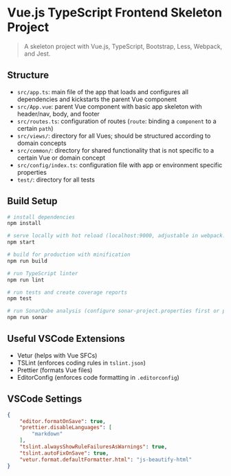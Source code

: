 # Vue.js TypeScript Frontend Skeleton Project

> A skeleton project with Vue.js, TypeScript, Bootstrap, Less, Webpack, and Jest.

## Structure

- `src/app.ts`: main file of the app that loads and configures all dependencies and kickstarts the parent Vue component
- `src/App.vue`: parent Vue component with basic app skeleton with header/nav, body, and footer
- `src/routes.ts`: configuration of routes (`route`: binding a `component` to a certain `path`)
- `src/views/`: directory for all Vues; should be structured according to domain concepts
- `src/common/`: directory for shared functionality that is not specific to a certain Vue or domain concept
- `src/config/index.ts`: configuration file with app or environment specific properties
- `test/`: directory for all tests

## Build Setup

``` bash
# install dependencies
npm install

# serve locally with hot reload (localhost:9000, adjustable in webpack.dev.config.js)
npm start

# build for production with minification
npm run build

# run TypeScript linter
npm run lint

# run tests and create coverage reports
npm test

# run SonarQube analysis (configure sonar-project.properties first or pass parameters to choose the SonarQube instance)
npm run sonar
```

## Useful VSCode Extensions

- Vetur (helps with Vue SFCs)
- TSLint (enforces coding rules in `tslint.json`)
- Prettier (formats Vue files)
- EditorConfig (enforces code formatting in `.editorconfig`)

## VSCode Settings

```json
{
    "editor.formatOnSave": true,
    "prettier.disableLanguages": [
        "markdown"
    ],
    "tslint.alwaysShowRuleFailuresAsWarnings": true,
    "tslint.autoFixOnSave": true,
    "vetur.format.defaultFormatter.html": "js-beautify-html"
}
```

